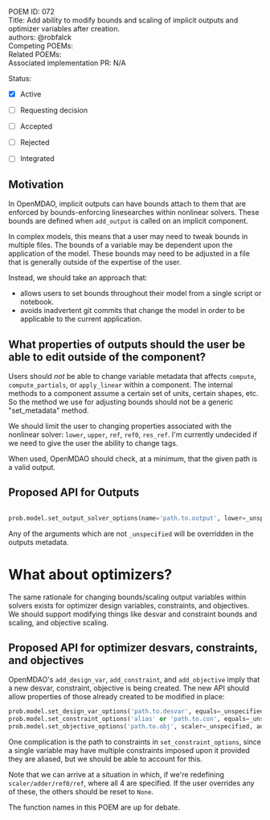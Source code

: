 POEM ID: 072  
Title: Add ability to modify bounds and scaling of implicit outputs and optimizer variables after creation.  
authors: @robfalck  
Competing POEMs:  
Related POEMs:  
Associated implementation PR: N/A  


Status:

- [x] Active
- [ ] Requesting decision
- [ ] Accepted
- [ ] Rejected
- [ ] Integrated


## Motivation

In OpenMDAO, implicit outputs can have bounds attach to them that are enforced by bounds-enforcing linesearches within nonlinear solvers.
These bounds are defined when `add_output` is called on an implicit component.

In complex models, this means that a user may need to tweak bounds in multiple files.
The bounds of a variable may be dependent upon the application of the model.
These bounds may need to be adjusted in a file that is generally outside of the expertise of the user.

Instead, we should take an approach that:
- allows users to set bounds throughout their model from a single script or notebook.
- avoids inadvertent git commits that change the model in order to be applicable to the current application.

## What properties of outputs should the user be able to edit outside of the component?

Users should _not_ be able to change variable metadata that affects `compute`, `compute_partials`, or `apply_linear` within a component.
The internal methods to a component assume a certain set of units, certain shapes, etc.
So the method we use for adjusting bounds should not be a generic "set_metadata" method.

We should limit the user to changing properties associated with the nonlinear solver: `lower`, `upper`, `ref`, `ref0`, `res_ref`.  I'm currently undecided if we need to give the user the ability to change tags.

When used, OpenMDAO should check, at a minimum, that the given path is a valid output.

## Proposed API for Outputs

```python

prob.model.set_output_solver_options(name='path.to.output', lower=_unspecified, upper=_unspecified, ref=_unspecified, ref0=_unspecified, res_ref=_unspecified)

```

Any of the arguments which are not `_unspecified` will be overridden in the outputs metadata.

# What about optimizers?

The same rationale for changing bounds/scaling output variables within solvers exists for optimizer design variables, constraints, and objectives.
We should support modifying things like desvar and constraint bounds and scaling, and objective scaling.

## Proposed API for optimizer desvars, constraints, and objectives

OpenMDAO's `add_design_var`, `add_constraint`, and `add_objective` imply that a new desvar, constraint, objective is being created.
The new API should allow properties of those already created to be modified in place:

```python
prob.model.set_design_var_options('path.to.desvar', equals=_unspecified, lower=_unspecified, upper=_unspecified, scaler=_unspecified, adder=_unspecified, ref=_unspecified, ref0=_unspecified)
prob.model.set_constraint_options('alias' or 'path.to.con', equals=_unspecified, lower=_unspecified, upper=_unspecified, scaler=_unspecified, adder=_unspecified, ref=_unspecified, ref0=_unspecified)
prob.model.set_objective_options('path.to.obj', scaler=_unspecified, adder=_unspecified, ref=_unspecified, ref0=_unspecified)
```

One complication is the path to constraints in `set_constraint_options`, since a single variable may have multiple constraints imposed upon it provided they are aliased, but we should be able to account for this.

Note that we can arrive at a situation in which, if we're redefining `scaler/adder/ref0/ref`, where all 4 are specified. If the user overrides any of these, the others should be reset to `None`.

The function names in this POEM are up for debate.

